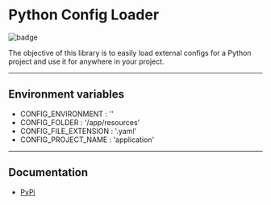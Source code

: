 # Python Config Loader

![badge](https://img.shields.io/badge/version-0.1.0-blue)

The objective of this library is to easily load external configs for a Python project and use it for anywhere 
in your project.

---

## Environment variables
- CONFIG_ENVIRONMENT : ''
- CONFIG_FOLDER : '/app/resources'
- CONFIG_FILE_EXTENSION : '.yaml'
- CONFIG_PROJECT_NAME : 'application'

---

## Documentation
- [PyPi](./documentation/pypi.md)
